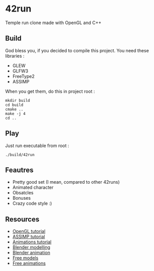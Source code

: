 # 42run

Temple run clone made with OpenGL and C++

## Build

God bless you, if you decided to compile this project. You need these libraries :

* GLEW
* GLFW3
* FreeType2
* ASSIMP

When you get them, do this in project root :

```
mkdir build
cd build
cmake ..
make -j 4
cd ..
```

## Play

Just run executable from root :
```
./build/42run
```

## Feautres

* Pretty good set (I mean, compared to other 42runs)
* Animated character
* Obsatcles
* Bonuses
* Crazy code style :)

## Resources

* [OpenGL tutorial](https://habrahabr.ru/post/310790/)
* [ASSIMP tutorial](https://habr.com/en/post/338436/)
* [Animations tutorial](https://code-hub.org/tutorials/skeletal-animation-with-assimp-in-opengl/)
* [Blender modelling](https://www.youtube.com/playlist?list=PLjEaoINr3zgEq0u2MzVgAaHEBt--xLB6U)
* [Blender animation](https://www.youtube.com/playlist?list=PLn3ukorJv4vvHr6RMoXrZSMVqmOKlqbBR)
* [Free models](https://free3d.com/)
* [Free animations](https://www.mixamo.com/)
